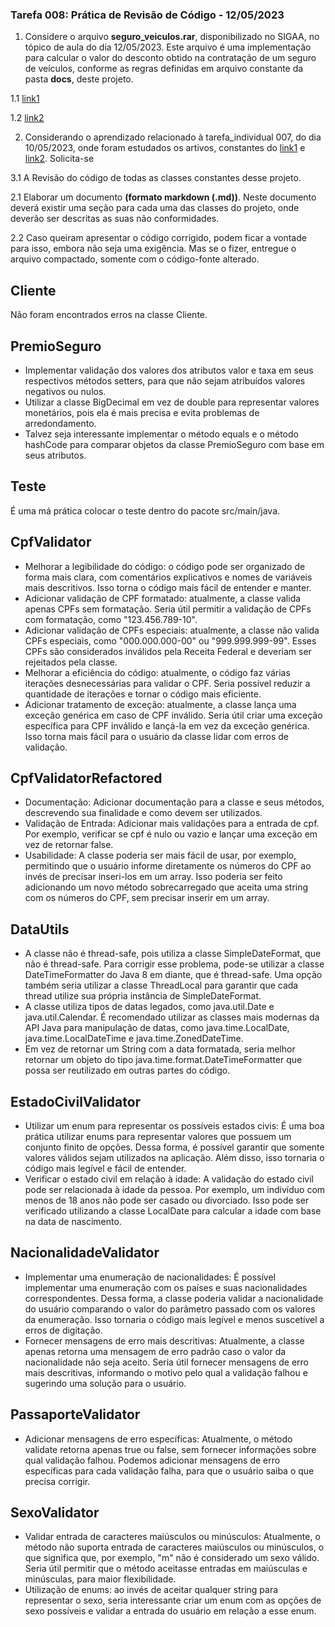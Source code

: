 ### Tarefa 008: Prática de Revisão de Código - 12/05/2023

1. Considere o arquivo **seguro_veiculos.rar**, disponibilizado no SIGAA, no tópico de aula do dia 12/05/2023. Este arquivo é uma implementação para calcular o valor do desconto obtido na contratação de um seguro de veículos, conforme as regras definidas em arquivo constante da pasta **docs**, deste projeto.

  1.1 [link1](https://appmaster.io/pt/blog/revisoes-de-codigo)

  1.2 [link2](https://medium.com/codigorefinado/code-review-revis%C3%A3o-de-c%C3%B3digo-pode-ser-automatizada-ba5f25882774)

2. Considerando o aprendizado relacionado à tarefa_individual 007, do dia 10/05/2023, onde foram estudados os artivos, constantes do [link1](https://appmaster.io/pt/blog/revisoes-de-codigo) e
[link2](https://medium.com/codigorefinado/code-review-revis%C3%A3o-de-c%C3%B3digo-pode-ser-automatizada-ba5f25882774). Solicita-se

  3.1 A Revisão do código de todas as classes constantes desse projeto.

  2.1 Elaborar um documento **(formato markdown (.md))**. Neste documento deverá existir uma seção para cada uma das classes do projeto, onde deverão ser descritas as suas não conformidades.

  2.2 Caso queiram apresentar o código corrigido, podem ficar a vontade para isso, embora não seja uma exigência. Mas se o fizer, entregue o arquivo compactado, somente com o código-fonte alterado.

<h2>Cliente</h2>
<p>Não foram encontrados erros na classe Cliente.</p>
<h2>PremioSeguro</h2>
<ul>
  <li>Implementar validação dos valores dos atributos valor e taxa em seus respectivos métodos setters, para que não sejam atribuídos valores negativos ou nulos.</li>
  <li>Utilizar a classe BigDecimal em vez de double para representar valores monetários, pois ela é mais precisa e evita problemas de arredondamento.</li>
  <li>Talvez seja interessante implementar o método equals e o método hashCode para comparar objetos da classe PremioSeguro com base em seus atributos.</li>
</ul>
<h2>Teste</h2>
<p>É uma má prática colocar o teste dentro do pacote src/main/java.</p>
<h2>CpfValidator</h2>
<ul>
  <li>Melhorar a legibilidade do código: o código pode ser organizado de forma mais clara, com comentários explicativos e nomes de variáveis mais descritivos. Isso torna o código mais fácil de entender e manter.</li>
  <li>Adicionar validação de CPF formatado: atualmente, a classe valida apenas CPFs sem formatação. Seria útil permitir a validação de CPFs com formatação, como "123.456.789-10".</li>
  <li>Adicionar validação de CPFs especiais: atualmente, a classe não valida CPFs especiais, como "000.000.000-00" ou "999.999.999-99". Esses CPFs são considerados inválidos pela Receita Federal e deveriam ser rejeitados pela classe.</li>
  <li>Melhorar a eficiência do código: atualmente, o código faz várias iterações desnecessárias para validar o CPF. Seria possível reduzir a quantidade de iterações e tornar o código mais eficiente.</li>
  <li>Adicionar tratamento de exceção: atualmente, a classe lança uma exceção genérica em caso de CPF inválido. Seria útil criar uma exceção específica para CPF inválido e lançá-la em vez da exceção genérica. Isso torna mais fácil para o usuário da classe lidar com erros de validação.</li>
</ul>
<h2>CpfValidatorRefactored</h2>
<ul>
  <li>Documentação: Adicionar documentação para a classe e seus métodos, descrevendo sua finalidade e como devem ser utilizados.</li>
  <li>Validação de Entrada: Adicionar mais validações para a entrada de cpf. Por exemplo, verificar se cpf é nulo ou vazio e lançar uma exceção em vez de retornar false.</li>
  <li>Usabilidade: A classe poderia ser mais fácil de usar, por exemplo, permitindo que o usuário informe diretamente os números do CPF ao invés de precisar inseri-los em um array. Isso poderia ser feito adicionando um novo método sobrecarregado que aceita uma string com os números do CPF, sem precisar inserir em um array.</li>
</ul>
<h2>DataUtils</h2>
<ul>
  <li>A classe não é thread-safe, pois utiliza a classe SimpleDateFormat, que não é thread-safe. Para corrigir esse problema, pode-se utilizar a classe DateTimeFormatter do Java 8 em diante, que é thread-safe. Uma opção também seria utilizar a classe ThreadLocal para garantir que cada thread utilize sua própria instância de SimpleDateFormat.</li>
  <li>A classe utiliza tipos de datas legados, como java.util.Date e java.util.Calendar. É recomendado utilizar as classes mais modernas da API Java para manipulação de datas, como java.time.LocalDate, java.time.LocalDateTime e java.time.ZonedDateTime.</li>
  <li>Em vez de retornar um String com a data formatada, seria melhor retornar um objeto do tipo java.time.format.DateTimeFormatter que possa ser reutilizado em outras partes do código.</li>
</ul>
<h2>EstadoCivilValidator</h2>
<ul>
  <li>Utilizar um enum para representar os possíveis estados civis: É uma boa prática utilizar enums para representar valores que possuem um conjunto finito de opções. Dessa forma, é possível garantir que somente valores válidos sejam utilizados na aplicação. Além disso, isso tornaria o código mais legível e fácil de entender.</li>
  <li>Verificar o estado civil em relação à idade: A validação do estado civil pode ser relacionada à idade da pessoa. Por exemplo, um indivíduo com menos de 18 anos não pode ser casado ou divorciado. Isso pode ser verificado utilizando a classe LocalDate para calcular a idade com base na data de nascimento.</li>
</ul>
<h2>NacionalidadeValidator</h2>
<ul>
  <li>Implementar uma enumeração de nacionalidades: É possível implementar uma enumeração com os países e suas nacionalidades correspondentes. Dessa forma, a classe poderia validar a nacionalidade do usuário comparando o valor do parâmetro passado com os valores da enumeração. Isso tornaria o código mais legível e menos suscetível a erros de digitação.</li>
  <li>Fornecer mensagens de erro mais descritivas: Atualmente, a classe apenas retorna uma mensagem de erro padrão caso o valor da nacionalidade não seja aceito. Seria útil fornecer mensagens de erro mais descritivas, informando o motivo pelo qual a validação falhou e sugerindo uma solução para o usuário.</li>
</ul>
<h2>PassaporteValidator</h2>
<ul>
  <li>Adicionar mensagens de erro específicas: Atualmente, o método validate retorna apenas true ou false, sem fornecer informações sobre qual validação falhou. Podemos adicionar mensagens de erro específicas para cada validação falha, para que o usuário saiba o que precisa corrigir.</li>

</ul>
<h2>SexoValidator</h2>
<ul>
  <li>Validar entrada de caracteres maiúsculos ou minúsculos: Atualmente, o método não suporta entrada de caracteres maiúsculos ou minúsculos, o que significa que, por exemplo, "m" não é considerado um sexo válido. Seria útil permitir que o método aceitasse entradas em maiúsculas e minúsculas, para maior flexibilidade.</li>
  <li>Utilização de enums: ao invés de aceitar qualquer string para representar o sexo, seria interessante criar um enum com as opções de sexo possíveis e validar a entrada do usuário em relação a esse enum.</li>
</ul>

</DIV/>
